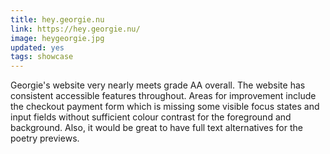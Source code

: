 ```yaml
---
title: hey.georgie.nu
link: https://hey.georgie.nu/
image: heygeorgie.jpg
updated: yes
tags: showcase
---
```


Georgie's website very nearly meets grade AA overall. The website has consistent accessible features throughout. Areas for improvement include the checkout payment form which is missing some visible focus states and input fields without sufficient colour contrast for the foreground and background. Also, it would be great to have full text alternatives for the poetry previews.
